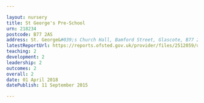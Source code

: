```yaml
---

layout: nursery
title: St George's Pre-School
urn: 218234
postcode: B77 2AS
address: St. George&#039;s Church Hall, Bamford Street, Glascote, B77 2AS
latestReportUrl: https://reports.ofsted.gov.uk/provider/files/2512059/urn/218234.pdf
teaching: 2
development: 2
leadership: 2
outcomes: 2
overall: 2
date: 01 April 2018 
datePublish: 11 September 2015

---
```

